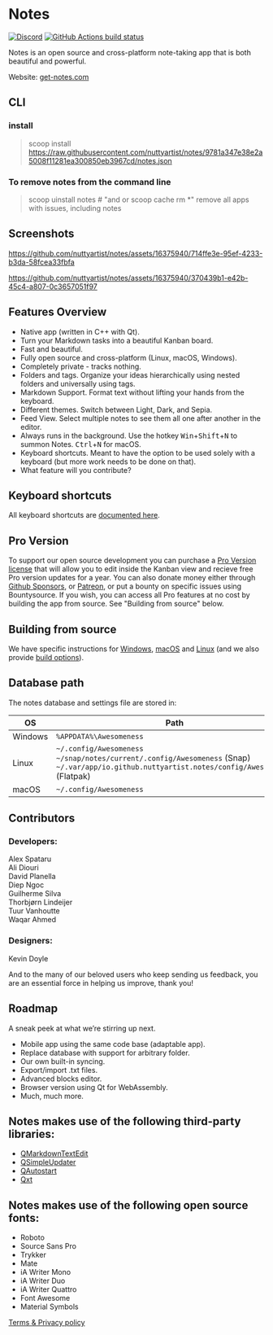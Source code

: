 # Notes

[![Discord](https://dcbadge.vercel.app/api/server/RP6ReXRn5j?style=flat)](https://discord.gg/RP6ReXRn5j)
[![GitHub Actions build status](https://github.com/nuttyartist/notes/actions/workflows/ci.yml/badge.svg?branch=master)](https://github.com/nuttyartist/notes/actions/workflows/ci.yml?query=branch%3Amaster)

Notes is an open source and cross-platform note-taking app that is both beautiful and powerful.

Website: <a href="https://get-notes.com" target="_blank">get-notes.com</a>

## CLI
### install
> scoop install https://raw.githubusercontent.com/nuttyartist/notes/9781a347e38e2a5008f11281ea300850eb3967cd/notes.json

### To remove notes from the command line
> scoop uinstall notes # "and or scoop cache rm *" remove all apps with issues, including notes

## Screenshots

https://github.com/nuttyartist/notes/assets/16375940/714ffe3e-95ef-4233-b3da-58fcea33fbfa

https://github.com/nuttyartist/notes/assets/16375940/370439b1-e42b-45c4-a807-0c3657051f97

## Features Overview

- Native app (written in C++ with Qt).
- Turn your Markdown tasks into a beautiful Kanban board.
- Fast and beautiful.
- Fully open source and cross-platform (Linux, macOS, Windows).
- Completely private - tracks nothing.
- Folders and tags. Organize your ideas hierarchically using nested folders and universally using tags.
- Markdown Support. Format text without lifting your hands from the keyboard.
- Different themes. Switch between Light, Dark, and Sepia.
- Feed View. Select multiple notes to see them all one after another in the editor.
- Always runs in the background. Use the hotkey <kbd>Win</kbd>+<kbd>Shift</kbd>+<kbd>N</kbd> to summon Notes. <kbd>Ctrl</kbd>+<kbd>N</kbd> for macOS.
- Keyboard shortcuts. Meant to have the option to be used solely with a keyboard (but more work needs to be done on that).
- What feature will you contribute?

## Keyboard shortcuts

All keyboard shortcuts are [documented here](docs/keyboard_shortcuts.md).

## Pro Version

To support our open source development you can purchase a [Pro Version license](https://notesapp.lemonsqueezy.com/checkout/buy/0e791d1e-9feb-4a67-b05a-f2f07f5c82ad?discount=0) that will allow you to edit inside the Kanban view and recieve free Pro version updates for a year. You can also donate money either through [Github Sponsors](https://github.com/sponsors/nuttyartist), or [Patreon](https://www.patreon.com/rubymamis), or put a bounty on specific issues using Bountysource. If you wish, you can access all Pro features at no cost by building the app from source. See "Building from source" below.

## Building from source

We have specific instructions for [Windows](docs/build_on_windows.md), [macOS](docs/build_on_macos.md) and [Linux](docs/build_on_linux.md) (and we also provide [build options](docs/build_options.md)).

## Database path

The notes database and settings file are stored in:

| OS      | Path                                                                                                                                                  |
| ------- | ----------------------------------------------------------------------------------------------------------------------------------------------------- |
| Windows | `%APPDATA%\Awesomeness`                                                                                                                               |
| Linux   | `~/.config/Awesomeness`<br>`~/snap/notes/current/.config/Awesomeness` (Snap)<br>`~/.var/app/io.github.nuttyartist.notes/config/Awesomeness` (Flatpak) |
| macOS   | `~/.config/Awesomeness`                                                                                                                               |

## Contributors

### Developers:

Alex Spataru  
Ali Diouri  
David Planella  
Diep Ngoc  
Guilherme Silva  
Thorbjørn Lindeijer  
Tuur Vanhoutte  
Waqar Ahmed

### Designers:

Kevin Doyle

And to the many of our beloved users who keep sending us feedback, you are an essential force in helping us improve, thank you!

## Roadmap

A sneak peek at what we’re stirring up next.

- Mobile app using the same code base (adaptable app).
- Replace database with support for arbitrary folder.
- Our own built-in syncing.
- Export/import .txt files.
- Advanced blocks editor.
- Browser version using Qt for WebAssembly.
- Much, much more.

## Notes makes use of the following third-party libraries:

- [QMarkdownTextEdit](https://github.com/pbek/qmarkdowntextedit)
- [QSimpleUpdater](https://github.com/alex-spataru/QSimpleUpdater)
- [QAutostart](https://github.com/b00f/qautostart)
- [Qxt](https://bitbucket.org/libqxt/libqxt/src/master/)

## Notes makes use of the following open source fonts:

- Roboto
- Source Sans Pro
- Trykker
- Mate
- iA Writer Mono
- iA Writer Duo
- iA Writer Quattro
- Font Awesome
- Material Symbols

[Terms & Privacy policy](https://www.get-notes.com/notes-app-terms-privacy-policy)
